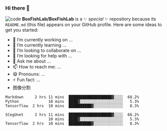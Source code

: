 ### Hi there 👋
![code](http://www.dabaoku.com/gif/026/gif009.gif)
**BoxFishLab/BoxFishLab** is a ✨ _special_ ✨ repository because its `README.md` (this file) appears on your GitHub profile.
Here are some ideas to get you started:

- 🔭 I’m currently working on  ...
- 🌱 I’m currently learning ...
- 👯 I’m looking to collaborate on ...
- 🤔 I’m looking for help with ...
- 💬 Ask me about ...
- 📫 How to reach me: ...
- 😄 Pronouns: ...
- ⚡ Fun fact: ...
- 图像分割

```text
Markdown     2 hrs 11 mins  ███████████████████▓░░░░  68.2%
Python             10 mins  ████▓░░░░░░░░░░░░░░░░░░░   5.3%
Tensorflow  2 hrs  10 mins  ██████████▓░░░░░░░░░░░░░   8.3%
```
```model
SCegUnet     2 hrs 11 mins  ███████████████████▓░░░░  68.2%
                   10 mins  ████▓░░░░░░░░░░░░░░░░░░░   5.3%
Tensorflow  2 hrs  10 mins  ██████████▓░░░░░░░░░░░░░   8.3%
```
